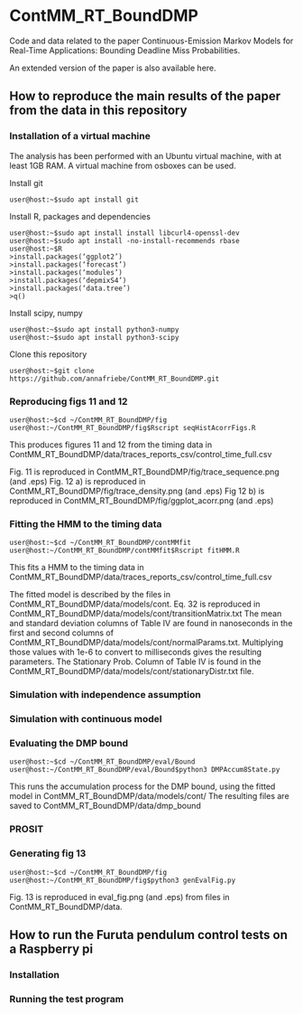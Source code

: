 # ContMM_RT_BoundDMP
Code and data related to the paper Continuous-Emission Markov Models for Real-Time Applications: Bounding Deadline Miss Probabilities.

An extended version of the paper is also available here.

## How to reproduce the main results of the paper from the data in this repository

### Installation of a virtual machine

The analysis has been performed with an Ubuntu virtual machine, with at least 1GB RAM.
A virtual machine from osboxes can be used.

Install git
```console
user@host:~$sudo apt install git
````
Install R, packages and dependencies
```console
user@host:~$sudo apt install install libcurl4-openssl-dev 
user@host:~$sudo apt install -no-install-recommends rbase
user@host:~$R
>install.packages(‘ggplot2’)
>install.packages(‘forecast’)
>install.packages(‘modules’)
>install.packages(‘depmixS4’)
>install.packages(‘data.tree’)
>q()
````

Install scipy, numpy
```console
user@host:~$sudo apt install python3-numpy
user@host:~$sudo apt install python3-scipy
````

Clone this repository
```console
user@host:~$git clone https://github.com/annafriebe/ContMM_RT_BoundDMP.git
````
### Reproducing figs 11 and 12

```console
user@host:~$cd ~/ContMM_RT_BoundDMP/fig
user@host:~/ContMM_RT_BoundDMP/fig$Rscript seqHistAcorrFigs.R
````
This produces figures 11 and 12 from the timing data in ContMM_RT_BoundDMP/data/traces_reports_csv/control_time_full.csv

Fig. 11 is reproduced in ContMM_RT_BoundDMP/fig/trace_sequence.png (and .eps)
Fig. 12 a)  is reproduced in ContMM_RT_BoundDMP/fig/trace_density.png (and .eps)
Fig 12 b) is reproduced in ContMM_RT_BoundDMP/fig/ggplot_acorr.png (and .eps)

### Fitting the HMM to the timing data
```console
user@host:~$cd ~/ContMM_RT_BoundDMP/contMMfit
user@host:~/ContMM_RT_BoundDMP/contMMfit$Rscript fitHMM.R
````
This fits a HMM to the timing data in ContMM_RT_BoundDMP/data/traces_reports_csv/control_time_full.csv

The fitted model is described by the files in ContMM_RT_BoundDMP/data/models/cont. 
Eq. 32 is reproduced in ContMM_RT_BoundDMP/data/models/cont/transitionMatrix.txt
The mean and standard deviation columns of Table IV are found in nanoseconds in the first and second columns of ContMM_RT_BoundDMP/data/models/cont/normalParams.txt. Multiplying those values with 1e-6 to convert to milliseconds gives the resulting parameters.
The Stationary Prob. Column of Table IV is found in the ContMM_RT_BoundDMP/data/models/cont/stationaryDistr.txt file.

### Simulation with independence assumption

### Simulation with continuous model

### Evaluating the DMP bound
```console
user@host:~$cd ~/ContMM_RT_BoundDMP/eval/Bound
user@host:~/ContMM_RT_BoundDMP/eval/Bound$python3 DMPAccum8State.py
````
This runs the accumulation process for the DMP bound, using the fitted model in ContMM_RT_BoundDMP/data/models/cont/
The resulting files are saved to ContMM_RT_BoundDMP/data/dmp_bound

### PROSIT

### Generating fig 13
```console
user@host:~$cd ~/ContMM_RT_BoundDMP/fig
user@host:~/ContMM_RT_BoundDMP/fig$python3 genEvalFig.py
````
Fig. 13 is reproduced in eval_fig.png (and .eps) from files in ContMM_RT_BoundDMP/data.

## How to run the Furuta pendulum control tests on a Raspberry pi

### Installation

### Running the test program





